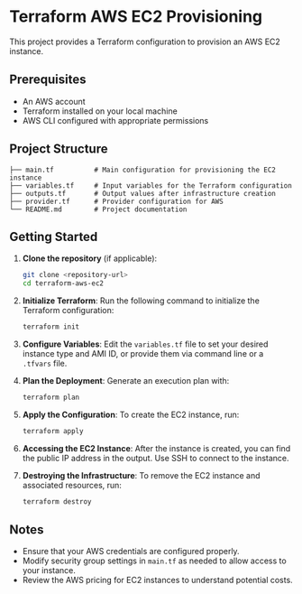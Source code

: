 # Terraform AWS EC2 Provisioning

This project provides a Terraform configuration to provision an AWS EC2 instance.

## Prerequisites

- An AWS account
- Terraform installed on your local machine
- AWS CLI configured with appropriate permissions

## Project Structure

```
├── main.tf          # Main configuration for provisioning the EC2 instance
├── variables.tf     # Input variables for the Terraform configuration
├── outputs.tf       # Output values after infrastructure creation
├── provider.tf      # Provider configuration for AWS
└── README.md        # Project documentation
```

## Getting Started

1. **Clone the repository** (if applicable):
   ```bash
   git clone <repository-url>
   cd terraform-aws-ec2
   ```

2. **Initialize Terraform**:
   Run the following command to initialize the Terraform configuration:
   ```bash
   terraform init
   ```

3. **Configure Variables**:
   Edit the `variables.tf` file to set your desired instance type and AMI ID, or provide them via command line or a `.tfvars` file.

4. **Plan the Deployment**:
   Generate an execution plan with:
   ```bash
   terraform plan
   ```

5. **Apply the Configuration**:
   To create the EC2 instance, run:
   ```bash
   terraform apply
   ```

6. **Accessing the EC2 Instance**:
   After the instance is created, you can find the public IP address in the output. Use SSH to connect to the instance.

7. **Destroying the Infrastructure**:
   To remove the EC2 instance and associated resources, run:
   ```bash
   terraform destroy
   ```

## Notes

- Ensure that your AWS credentials are configured properly.
- Modify security group settings in `main.tf` as needed to allow access to your instance.
- Review the AWS pricing for EC2 instances to understand potential costs.